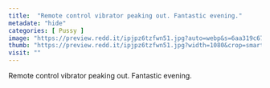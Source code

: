 ```yaml
---
title:  "Remote control vibrator peaking out. Fantastic evening."
metadate: "hide"
categories: [ Pussy ]
image: "https://preview.redd.it/ipjpz6tzfwn51.jpg?auto=webp&s=6aa319c67f68027fabd5932052801714269cfe4b"
thumb: "https://preview.redd.it/ipjpz6tzfwn51.jpg?width=1080&crop=smart&auto=webp&s=6a48783c23ffa74508a8da8072d766e216005a24"
visit: ""
---
```

Remote control vibrator peaking out. Fantastic evening.
